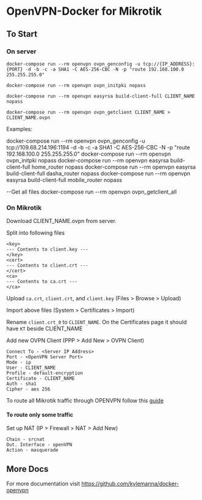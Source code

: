 # OpenVPN-Docker for Mikrotik

## To Start

### On server
```
docker-compose run --rm openvpn ovpn_genconfig -u tcp://{IP_ADDRESS}:{PORT} -d -b -c -a SHA1 -C AES-256-CBC -N -p "route 192.168.100.0 255.255.255.0"

docker-compose run --rm openvpn ovpn_initpki nopass

docker-compose run --rm openvpn easyrsa build-client-full CLIENT_NAME nopass

docker-compose run --rm openvpn ovpn_getclient CLIENT_NAME > CLIENT_NAME.ovpn
```
Examples:
  
docker-compose run --rm openvpn ovpn_genconfig -u tcp://109.68.214.196:1194 -d -b -c -a SHA1 -C AES-256-CBC -N -p "route 192.168.100.0 255.255.255.0"
docker-compose run --rm openvpn ovpn_initpki nopass
docker-compose run --rm openvpn easyrsa build-client-full home_router nopass
docker-compose run --rm openvpn easyrsa build-client-full dasha_router nopass
docker-compose run --rm openvpn easyrsa build-client-full mobile_router nopass

--Get all files
docker-compose run --rm openvpn ovpn_getclient_all

### On Mikrotik

Download CLIENT_NAME.ovpn from server.

Split into following files
```
<key>
--- Contents to client.key ---
</key>
<cert>
--- Contents to client.crt ---
</cert>
<ca>
--- Contents to ca.crt ---
</ca>
```

Upload `ca.crt`, `client.crt`, and `client.key` (Files > Browse > Upload)

Import above files (System > Certificates > Import)

Rename `client.crt_0` to `CLIENT_NAME`. On the Certificates page it should have `KT` beside CLIENT_NAME

Add new OVPN Client (PPP > Add New > OVPN Client)

```
Connect To - <Server IP Address>
Port - <OpenVPN Server Port>
Mode - ip
User - CLIENT_NAME
Profile - default-encryption
Certificate - CLIENT_NAME
Auth - sha1
Cipher - aes 256
```

To route all Mikrotik traffic through OPENVPN follow this [guide](https://github.com/missinglink/mikrotik-openvpn-client#configure-the-firewall)

#### To route only some traffic

Set up NAT (IP > Firewall > NAT > Add New)

```
Chain - srcnat
Out. Interface - openVPN
Action - masquerade
```

## More Docs

For more documentation visit https://github.com/kylemanna/docker-openvpn
